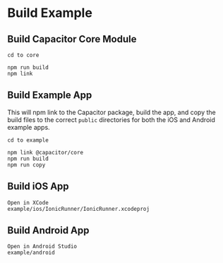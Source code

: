 Build Example
=====================

## Build Capacitor Core Module

```
cd to core

npm run build
npm link
```


## Build Example App

This will npm link to the Capacitor package, build the app, and copy the build files to the correct `public` directories for both the iOS and Android example apps.

```
cd to example

npm link @capacitor/core
npm run build
npm run copy
```


## Build iOS App

```
Open in XCode
example/ios/IonicRunner/IonicRunner.xcodeproj
```


## Build Android App

```
Open in Android Studio
example/android
```
